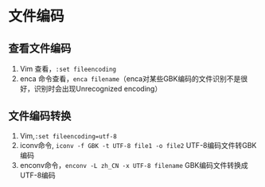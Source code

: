# 文件编码

查看文件编码
-------------
1. Vim 查看，`:set fileencoding`
2. enca 命令查看，`enca filename`（enca对某些GBK编码的文件识别不是很好，识别时会出现Unrecognized encoding）

文件编码转换
-----------
1. Vim,`:set fileencoding=utf-8`
2. iconv命令, `iconv -f GBK -t UTF-8 file1 -o file2` UTF-8编码文件转GBK编码
3. enconv命令，`enconv -L zh_CN -x UTF-8 filename` GBK编码文件转换成UTF-8编码
